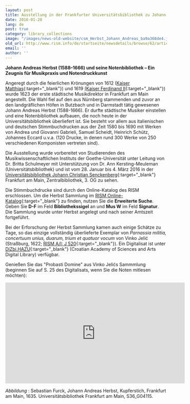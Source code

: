 ```yaml
---
layout: post
title: Ausstellung in der Frankfurter Universitätsbibliothek zu Johann Andreas Herbst aus Anlass des 350. Todestags
date: 2016-01-28
lang: de
post: true
category: library_collections
image: "/images/news-old-website/csm_Herbst_Johann_Andreas_ba9a368de4.jpg"
old_url: http://www.rism.info/de/startseite/newsdetails/browse/62/article/64/exhibit-at-the-frankfurt-university-library-350th-anniversary-of-johann-andreas-herbsts-death.html
email: ''
author: ''
---
```


**Johann Andreas Herbst (1588–1666) und seine Notenbibliothek – Ein Zeugnis für Musikpraxis und Notendruckkunst**


Angeregt durch die feierlichen Krönungen von 1612 ([Kaiser Matthias](http://www.habsburger.net/de/personen/habsburger-herrscher/matthias){:target="_blank"}) und 1619 [(Kaiser Ferdinand II](http://www.habsburger.net/de/personen/habsburger-herrscher/ferdinand-ii){:target="_blank"}) wurde 1623 der erste städtische Musikdirektor in Frankfurt am Main angestellt. Die Wahl fiel auf den aus Nürnberg stammenden und zuvor an den landgräflichen Höfen in Butzbach und in Darmstadt tätig gewesenen Johann Andreas Herbst (1588-1666). Er durfte städtische Musiker einstellen und eine Notenbibliothek aufbauen, die noch heute in der Universitätsbibliothek überliefert ist. Sie besteht vor allem aus italienischen und deutschen Stimmbuchdrucken aus der Zeit 1580 bis 1690 mit Werken von Andrea und Giovanni Gabrieli, Samuel Scheidt, Heinrich Schütz, Johannes Eccard u.v.a. (120 Drucke, in denen rund 300 Werke von 250 verschiedenen Komponisten vertreten sind).


Die Ausstellung wurde vorbereitet von Studierenden des Musikwissenschaftlichen Instituts der Goethe-Universität unter Leitung von Dr. Britta Schulmeyer mit Unterstützung von Dr. Ann Kersting-Meuleman (Universitätsbibliothek) und ist vom 28. Januar bis 4. März 2016 in der [Universitätsbibliothek Johann Christian Senckenberg](http://www.ub.uni-frankfurt.de/){:target="_blank"} Frankfurt am Main, Zentralbibliothek, 3. OG zu sehen.


Die Stimmbuchdrucke sind durch den Online-Katalog des RISM erschlossen. Um die Herbst Sammlung im [RISM Online-Katalog](https://opac.rism.info/metaopac/start.do?View=rism){:target="_blank"} zu finden, nutzen Sie die **Erweiterte Suche**. Geben Sie **D-F** im Feld **Bibliothekssigel** an und **Mus W** im Feld **Signatur**. Die Sammlung wurde unter Herbst angelegt und nach seiner Amtszeit fortgeführt.

Bei der Erforschung der Herbst Sammlung kamen auch einige Schätze zu Tage, so das einzige vollständig überlieferte Exemplar von _Parnassia militia, concertuum unius, duarum, trium et quatuor vocum_ von Vinko Jelić (Straßburg, 1622; [RISM A/I: J 520](https://opac.rism.info/search?id=00000990032582){:target="_blank"}). Ein Digitalisat ist unter [DiZbi.HAZU](http://dizbi.hazu.hr/object/3520){:target="_blank"} (Croatian Academy of Sciences and Arts Digital Library) verfügbar.

Genießen Sie das "Probasti Domine" aus Vinko Jelićs Sammmlung (beginnen Sie auf S. 25 des Digitalisats, wenn Sie die Noten mitlesen möchten):

<iframe width="560" height="315" src="https://www.youtube.com/embed/wV1b0Kj1onM" frameborder="0" allowfullscreen></iframe>

_Abbildung_ : Sebastian Furck, Johann Andreas Herbst, Kupferstich, Frankfurt am Main, 1635. Universitätsbibliothek Frankfurt am Main, S36\_G04115.


